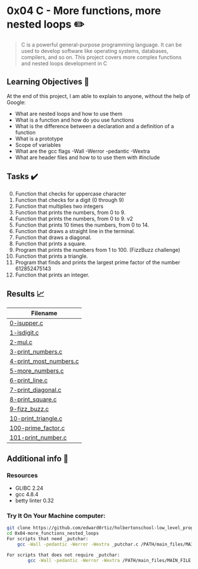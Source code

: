 # 0x04 C - More functions, more nested loops :pencil2:

> C is a powerful general-purpose programming language. It can be used to develop software like operating systems, databases, compilers, and so on. This project covers more complex functions and nested loops development in C
## Learning Objectives :bookmark_tabs:

  At the end of this project, I am able to explain to anyone, without the help of Google:

* What are nested loops and how to use them
* What is a function and how do you use functions
* What is the difference between a declaration and a definition of a function
* What is a prototype
* Scope of variables
* What are the gcc flags -Wall -Werror -pedantic -Wextra
* What are header files and how to to use them with #include
  
## Tasks :heavy_check_mark:

0. Function that checks for uppercase character
1. Function that checks for a digit (0 through 9)
2. Function that multiplies two integers
3. Function that prints the numbers, from 0 to 9.
4. Function that prints the numbers, from 0 to 9. v2
5. Function that prints 10 times the numbers, from 0 to 14.
6. Function that draws a straight line in the terminal.
7. Function that draws a diagonal.
8. Function that prints a square.
9. Program that prints the numbers from 1 to 100. (FizzBuzz challenge)
10. Function that prints a triangle.
11. Program that finds and prints the largest prime factor of the number 612852475143
12. Function that prints an integer.

## Results :chart_with_upwards_trend:

| Filename |
| ------ |
| [0-isupper.c](https://github.com/edward0rtiz/holbertonschool-low_level_programming/blob/master/0x04-more_functions_nested_loops/0-isupper.c)|
| [1-isdigit.c](https://github.com/edward0rtiz/holbertonschool-low_level_programming/blob/master/0x04-more_functions_nested_loops/1-isdigit.c)|
| [2-mul.c](https://github.com/edward0rtiz/holbertonschool-low_level_programming/blob/master/0x04-more_functions_nested_loops/2-mul.c)|
| [3-print_numbers.c](https://github.com/edward0rtiz/holbertonschool-low_level_programming/blob/master/0x04-more_functions_nested_loops/3-print_numbers.c)|
| [4-print_most_numbers.c](https://github.com/edward0rtiz/holbertonschool-low_level_programming/blob/master/0x04-more_functions_nested_loops/4-print_most_numbers.c)|
| [5-more_numbers.c](https://github.com/edward0rtiz/holbertonschool-low_level_programming/blob/master/0x04-more_functions_nested_loops/5-more_numbers.c)|
| [6-print_line.c](https://github.com/edward0rtiz/holbertonschool-low_level_programming/blob/master/0x04-more_functions_nested_loops/6-print_line.c)|
| [7-print_diagonal.c](https://github.com/edward0rtiz/holbertonschool-low_level_programming/blob/master/0x04-more_functions_nested_loops/7-print_diagonal.c)|
| [8-print_square.c](https://github.com/edward0rtiz/holbertonschool-low_level_programming/blob/master/0x04-more_functions_nested_loops/8-print_square.c)|
| [9-fizz_buzz.c](https://github.com/edward0rtiz/holbertonschool-low_level_programming/blob/master/0x04-more_functions_nested_loops/9-fizz_buzz.c)|
| [10-print_triangle.c](https://github.com/edward0rtiz/holbertonschool-low_level_programming/blob/master/0x04-more_functions_nested_loops/10-print_triangle.c)|
| [100-prime_factor.c](https://github.com/edward0rtiz/holbertonschool-low_level_programming/blob/master/0x04-more_functions_nested_loops/100-prime_factor.c)|
| [101-print_number.c](https://github.com/edward0rtiz/holbertonschool-low_level_programming/blob/master/0x04-more_functions_nested_loops/101-print_number.c)|



## Additional info :construction:
### Resources

- GLIBC 2.24
- gcc 4.8.4
- betty linter 0.32


### Try It On Your Machine computer:	
```bash
git clone https://github.com/edward0rtiz/holbertonschool-low_level_programming.git
cd 0x04-more_functions_nested_loops
For scripts that need _putchar:
    gcc -Wall -pedantic -Werror -Wextra _putchar.c /PATH/main_files/MAIN_FILE.c FILENAME.c -o NEW_FILENAME

For scripts that does not require _putchar:
        gcc -Wall -pedantic -Werror -Wextra /PATH/main_files/MAIN_FILE.c FILENAME.c -o NEW_FILENAME
```


